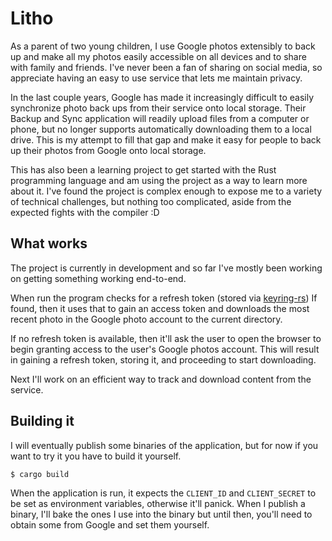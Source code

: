 # Litho
As a parent of two young children, I use Google photos extensibly to back up and make 
all my photos easily accessible on all devices and to share with family and friends.
I've never been a fan of sharing on social media, so appreciate having an easy to use
service that lets me maintain privacy.

In the last couple years, Google has made it increasingly difficult to easily synchronize 
photo back ups from their service onto local storage. Their Backup and Sync application 
will readily upload files from a computer or phone, but no longer supports automatically 
downloading them to a local drive. This is my attempt to fill that gap and make it easy for 
people to back up their photos from Google onto local storage.

This has also been a learning project to get started with the Rust programming language
and am using the project as a way to learn more about it. I've found the project is
complex enough to expose me to a variety of technical challenges, but nothing too complicated,
aside from the expected fights with the compiler :D

## What works
The project is currently in development and so far I've mostly been working on getting 
something working end-to-end.

When run the program checks for a refresh token (stored via [keyring-rs](https://github.com/hwchen/keyring-rs))
If found, then it uses that to gain an access token and downloads the most recent photo in
the Google photo account to the current directory.

If no refresh token is available, then it'll ask the user to open the browser to begin granting
access to the user's Google photos account. This will result in gaining a refresh token, storing
it, and proceeding to start downloading.

Next I'll work on an efficient way to track and download content from the service. 

## Building it
I will eventually publish some binaries of the application, but for now if you want to try it you
have to build it yourself.

```
$ cargo build
```

When the application is run, it expects the `CLIENT_ID` and `CLIENT_SECRET` to be set as environment
variables, otherwise it'll panick. When I publish a binary, I'll bake the ones I use into the binary
but until then, you'll need to obtain some from Google and set them yourself.

